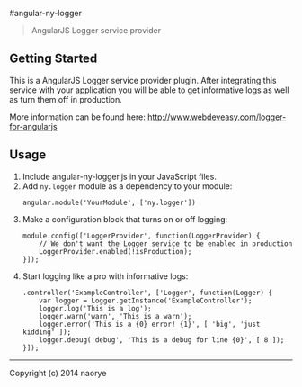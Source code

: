 #angular-ny-logger

> AngularJS Logger service provider

## Getting Started

This is a AngularJS Logger service provider plugin. After integrating this service with your application you will be able to get informative logs as well as turn them off in production. 

More information can be found here: <a href="http://www.webdeveasy.com/logger-for-angularjs" target="_blank">http://www.webdeveasy.com/logger-for-angularjs</a>

## Usage

1. Include angular-ny-logger.js in your JavaScript files.
2. Add `ny.logger` module as a dependency to your module:
    ```
    angular.module('YourModule', ['ny.logger'])
    ```
3. Make a configuration block that turns on or off logging:
    ```   
	module.config(['LoggerProvider', function(LoggerProvider) {   
		// We don't want the Logger service to be enabled in production   
   		LoggerProvider.enabled(!isProduction);   
   	}]);   
    ```
4. Start logging like a pro with informative logs:
    ```
	.controller('ExampleController', ['Logger', function(Logger) {   
		var logger = Logger.getInstance('ExampleController');   
		logger.log('This is a log');   
		logger.warn('warn', 'This is a warn');   
		logger.error('This is a {0} error! {1}', [ 'big', 'just kidding' ]);   
		logger.debug('debug', 'This is a debug for line {0}', [ 8 ]);   
  	}]);
	```
* * *

Copyright (c) 2014 naorye
